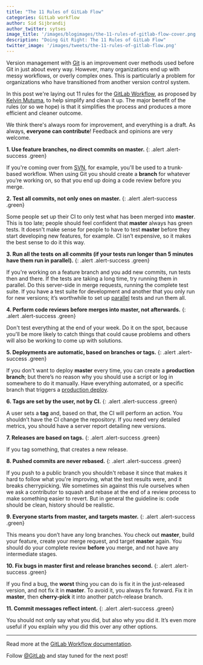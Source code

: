 ```yaml
---
title: "The 11 Rules of GitLab Flow"
categories: GitLab workflow
author: Sid Sijbrandij
author_twitter: sytses
image_title: '/images/blogimages/the-11-rules-of-gitlab-flow-cover.png'
description: "Doing Git Right: The 11 Rules of GitLab Flow"
twitter_image: '/images/tweets/the-11-rules-of-gitlab-flow.png'
---
```


Version management with [Git] is an improvement over methods used before Git in just about every way. However, many organizations end up with messy workflows, or overly complex ones. This is particularly a problem for organizations who have transitioned from another version control system.

In this post we're laying out 11 rules for the [GitLab Workflow][doc], as proposed by [Kelvin Mutuma][kelvin], to help simplify and clean it up. The major benefit of the rules (or so we hope) is that it simplifies the process and produces a more efficient and cleaner outcome.

We think there's always room for improvement, and everything is a draft. As always, **everyone can contribute**! Feedback and opinions are very welcome.

<!-- more -->

<i class="fa fa-code-fork" aria-hidden="true"></i> **1. Use feature branches, no direct commits on master.**
{: .alert .alert-success .green}

If you're coming over from [SVN], for example, you'll be used to a trunk-based workflow. When using Git you should create a **branch** for whatever you’re working on, so that you end up doing a code review before you merge.

<i class="fa fa-check-square-o" aria-hidden="true"></i> **2. Test all commits, not only ones on master.**
{: .alert .alert-success .green}

Some people set up their CI to only test what has been merged into **master**. This is too late; people should feel confident that **master** always has green tests. It doesn't make sense for people to have to test **master** before they start developing new features, for example. CI isn’t expensive, so it makes the best sense to do it this way.

<i class="fa fa-flask" aria-hidden="true"></i> **3. Run all the tests on all commits (if your tests run longer than 5 minutes have them run in parallel).**
{: .alert .alert-success .green}

If you're working on a feature branch and you add new commits, run tests then and there. If the tests are taking a long time, try running them in parallel. Do this server-side in merge requests, running the complete test suite. If you have a test suite for development and another that you only run for new versions; it’s worthwhile to set up [parallel] tests and run them all.

<i class="fa fa-code" aria-hidden="true"></i> **4. Perform code reviews before merges into master, not afterwards.**
{: .alert .alert-success .green}

Don't test everything at the end of your week. Do it on the spot, because you'll be more likely to catch things that could cause problems and others will also be working to come up with solutions.

<i class="fa fa-terminal" aria-hidden="true"></i> **5. Deployments are automatic, based on branches or tags.**
{: .alert .alert-success .green}

If you don't want to deploy **master** every time, you can create a **production branch**; but there’s no reason why you should use a script or log in somewhere to do it manually. Have everything automated, or a specific branch that triggers a [production deploy][environment].

<i class="fa fa-tags" aria-hidden="true"></i> **6. Tags are set by the user, not by CI.**
{: .alert .alert-success .green}

A user sets a **tag** and, based on that, the CI will perform an action. You shouldn’t have the CI change the repository. If you need very detailed metrics, you should have a server report detailing new versions.

<i class="fa fa-cloud-upload" aria-hidden="true"></i> **7. Releases are based on tags.**
{: .alert .alert-success .green}

If you tag something, that creates a new release.

<i class="fa fa-eye-slash" aria-hidden="true"></i> **8. Pushed commits are never rebased.**
{: .alert .alert-success .green}

If you push to a public branch you shouldn't rebase it since that makes it hard to follow what you're improving, what the test results were, and it breaks cherrypicking.
We sometimes sin against this rule ourselves when we ask a contributor to squash and rebase at the end of a review process to make something easier to revert.
But in general the guideline is: code should be clean, history should be realistic.

<i class="fa fa-folder-open-o" aria-hidden="true"></i> **9. Everyone starts from master, and targets master.**
{: .alert .alert-success .green}

This means you don’t have any long branches. You check out **master**, build your feature, create your merge request, and target **master** again. You should do your complete review **before** you merge, and not have any intermediate stages.

<i class="fa fa-bug" aria-hidden="true"></i> **10. Fix bugs in master first and release branches second.**
{: .alert .alert-success .green}

If you find a bug, the **worst** thing you can do is fix it in the just-released version, and not fix it in **master**. To avoid it, you always fix forward. Fix it in **master**, then **cherry-pick** it into another patch-release branch.

<i class="fa fa-pencil-square-o" aria-hidden="true"></i> **11. Commit messages reflect intent.**
{: .alert .alert-success .green}

You should not only say what you did, but also why you did it. It’s even more useful if you explain why you did this over any other options.

----

Read more at the [GitLab Workflow documentation][doc].

Follow [@GitLab] and stay tuned for the next post!

<!-- identifiers -->

[@GitLab]: https://twitter.com/gitlab
[ce]: /images/blogimages/gitlab-ce-network.png
[doc]: http://doc.gitlab.com/ee/workflow/gitlab_flow.html
[environment]: http://docs.gitlab.com/ee/ci/yaml/README.html#environment
[git]: https://git-scm.com/
[kelvin]: https://gitlab.com/u/kelvinmutuma
[parallel]: http://docs.gitlab.com/ee/ci/yaml/README.html#stages
[svn]: https://en.wikipedia.org/wiki/Apache_Subversion

<style>
.green {
  color: rgb(60,118,61) !important;
}
.green i {
  color: rgb(226,67,41) !important;
}
</style>
